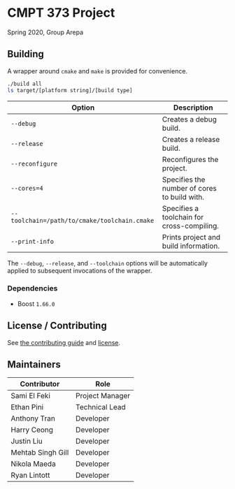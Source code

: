 # CMPT 373 Project

Spring 2020, Group Arepa



## Building

A wrapper around `cmake` and `make` is provided for convenience.

```bash
./build all
ls target/[platform string]/[build type]
```

| Option                                       | Description                                  |
| -------------------------------------------- | -------------------------------------------- |
| `--debug`                                    | Creates a debug build.                       |
| `--release`                                  | Creates a release build.                     |
| `--reconfigure`                              | Reconfigures the project.                    |
| `--cores=4`                                  | Specifies the number of cores to build with. |
| `--toolchain=/path/to/cmake/toolchain.cmake` | Specifies a toolchain for cross-compiling.   |
| `--print-info`                               | Prints project and build information.        |

The `--debug`, `--release`, and `--toolchain` options will be automatically applied to subsequent invocations of the wrapper.

### Dependencies

- Boost `1.66.0`


## License / Contributing

See [the contributing guide](./CONTRIBUTING.md) and [license](./LICENSE.md).



## Maintainers

| Contributor       | Role            |
| ----------------- | --------------- |
| Sami El Feki      | Project Manager |
| Ethan Pini        | Technical Lead  |
| Anthony Tran      | Developer       |
| Harry Ceong       | Developer       |
| Justin Liu        | Developer       |
| Mehtab Singh Gill | Developer       |
| Nikola Maeda      | Developer       |
| Ryan Lintott      | Developer       |
